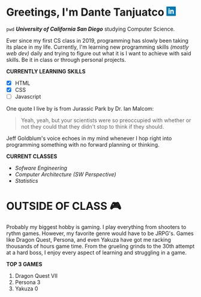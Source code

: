 # Greetings, I'm Dante Tanjuatco [![](LinkedIn_Icon.png)](https://www.linkedin.com/in/dtsd/)
`pwd` ***University of California San Diego*** studying Computer Science.

Ever since my first CS class in 2019, programming has slowly been taking its place in my life. Currently, I'm learning new programming skills *(mostly web dev)* daily and trying to figure out what it is I want to achieve with said skills. Be it in class or through personal projects.

**CURRENTLY LEARNING SKILLS**
- [x] HTML
- [x] CSS
- [ ] Javascript

One quote I live by is from Jurassic Park by Dr. Ian Malcom: 
> Yeah, yeah, but your scientists were so preoccupied with whether or not they could that they didn't stop to think if they should.

Jeff Goldblum's voice echoes in my mind whenever I hop right into programming something with no forward planning or thinking.

**CURRENT CLASSES** 
* *Sofware Engineering*
* *Computer Architecture (SW Perspective)*
* *Statistics*


# OUTSIDE OF CLASS 	🎮
Probably my biggest hobby is gaming. I play everything from shooters to rythm games. However, my favorite genre would have to be JRPG's. Games like Dragon Quest, Persona, and even Yakuza have got me racking thousands of hours game time. From the grueling grinds to the 30th attempt at a hard boss, I enjoy every aspect of learning and struggling in a game.

**TOP 3 GAMES**
1. Dragon Quest VII
2. Persona 3
3. Yakuza 0
